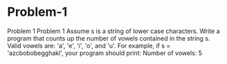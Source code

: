 # Problem-1
Problem 1
Problem 1
Assume s is a string of lower case characters.
Write a program that counts up the number of vowels contained in the string s. Valid vowels are: 'a', 'e', 'i', 'o', and 'u'. For example, if s = 'azcbobobegghakl', your program should print:
                                                                           Number of vowels: 5
